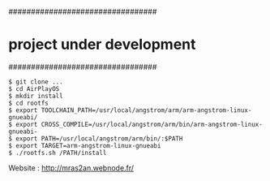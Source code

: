 #################################
#   project under development   #
#################################

```
$ git clone ...
$ cd AirPlayOS
$ mkdir install
$ cd rootfs 
$ export TOOLCHAIN_PATH=/usr/local/angstrom/arm/arm-angstrom-linux-gnueabi/
$ export CROSS_COMPILE=/usr/local/angstrom/arm/bin/arm-angstrom-linux-gnueabi-
$ export PATH=/usr/local/angstrom/arm/bin/:$PATH
$ export TARGET=arm-angstrom-linux-gnueabi
$ ./rootfs.sh /PATH/install
```

Website : http://mras2an.webnode.fr/
